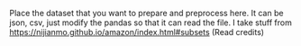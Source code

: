 Place the dataset that you want to prepare and preprocess here.
It can be json, csv, just modify the pandas so that it can read the file.
I take stuff from https://nijianmo.github.io/amazon/index.html#subsets (Read credits)
